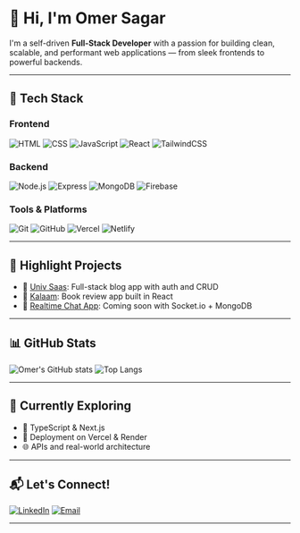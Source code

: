 # 👋 Hi, I'm Omer Sagar

I'm a self-driven **Full-Stack Developer** with a passion for building clean, scalable, and performant web applications — from sleek frontends to powerful backends.

---

## 🧰 Tech Stack

### Frontend
![HTML](https://img.shields.io/badge/-HTML5-E34F26?style=flat&logo=html5&logoColor=white)
![CSS](https://img.shields.io/badge/-CSS3-1572B6?style=flat&logo=css3)
![JavaScript](https://img.shields.io/badge/-JavaScript-F7DF1E?style=flat&logo=javascript&logoColor=black)
![React](https://img.shields.io/badge/-React-61DAFB?style=flat&logo=react)
![TailwindCSS](https://img.shields.io/badge/-Tailwind_CSS-38B2AC?style=flat&logo=tailwind-css)

### Backend
![Node.js](https://img.shields.io/badge/-Node.js-339933?style=flat&logo=nodedotjs&logoColor=white)
![Express](https://img.shields.io/badge/-Express.js-000000?style=flat&logo=express&logoColor=white)
![MongoDB](https://img.shields.io/badge/-MongoDB-47A248?style=flat&logo=mongodb&logoColor=white)
![Firebase](https://img.shields.io/badge/-Firebase-FFCA28?style=flat&logo=firebase)

### Tools & Platforms
![Git](https://img.shields.io/badge/-Git-F05032?style=flat&logo=git&logoColor=white)
![GitHub](https://img.shields.io/badge/-GitHub-181717?style=flat&logo=github)
![Vercel](https://img.shields.io/badge/-Vercel-000000?style=flat&logo=vercel)
![Netlify](https://img.shields.io/badge/-Netlify-00C7B7?style=flat&logo=netlify)

---

## 📌 Highlight Projects

- 🔧 [Univ Saas](https://github.com/Omersagar/your-blog-repo): Full-stack blog app with auth and CRUD  
- 🔧 [Kalaam](https://github.com/Omersagar/Kalaam): Book review app built in React  
- 🔧 [Realtime Chat App](#): Coming soon with Socket.io + MongoDB

---

## 📊 GitHub Stats

![Omer's GitHub stats](https://github-readme-stats.vercel.app/api?username=Omersagar&show_icons=true&theme=radical)
![Top Langs](https://github-readme-stats.vercel.app/api/top-langs/?username=Omersagar&layout=compact&theme=radical)

---

## 🧠 Currently Exploring
- 🧩 TypeScript & Next.js
- 🚀 Deployment on Vercel & Render
- 🌐 APIs and real-world architecture

---

## 📬 Let's Connect!
[![LinkedIn](https://img.shields.io/badge/-LinkedIn-0077B5?style=flat&logo=linkedin&logoColor=white)](https://linkedin.com/in/your-link)
[![Email](https://img.shields.io/badge/-Email-D14836?style=flat&logo=gmail&logoColor=white)](mailto:your.email@example.com)

---


